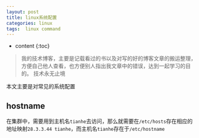 ```yaml
---
layout: post
title: linux系统配置
categories: linux
tags:  linux command
---
```


* content
{:toc}

> 我的技术博客，主要是记载看过的书以及对写的好的博客文章的搬运整理，方便自己他人查看，也方便别人指出我文章中的错误，达到一起学习的目的。
> 技术永无止境

本文主要是对常见的系统配置



## hostname

在集群中，需要用到主机名`tianhe`去访问，那么就需要在`/etc/hosts`存在相应的地址映射`28.3.3.44 tianhe`，而主机名`tianhe`存在于`/etc/hostname`

